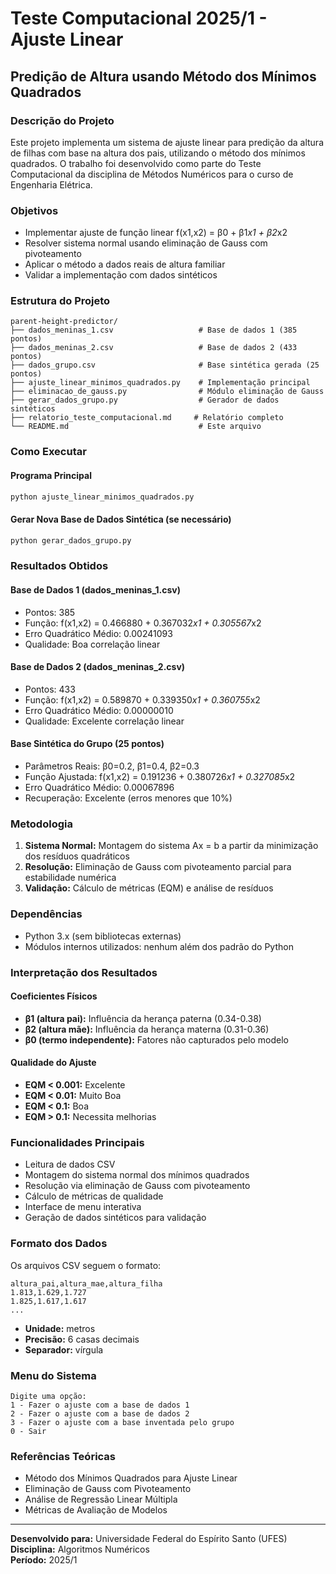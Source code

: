 # Teste Computacional 2025/1 - Ajuste Linear

## Predição de Altura usando Método dos Mínimos Quadrados

### Descrição do Projeto

Este projeto implementa um sistema de ajuste linear para predição da altura de filhas com base na altura dos pais, utilizando o método dos mínimos quadrados. O trabalho foi desenvolvido como parte do Teste Computacional da disciplina de Métodos Numéricos para o curso de Engenharia Elétrica.

### Objetivos

- Implementar ajuste de função linear f(x1,x2) = β0 + β1*x1 + β2*x2
- Resolver sistema normal usando eliminação de Gauss com pivoteamento
- Aplicar o método a dados reais de altura familiar
- Validar a implementação com dados sintéticos

### Estrutura do Projeto

```
parent-height-predictor/
├── dados_meninas_1.csv                   # Base de dados 1 (385 pontos)
├── dados_meninas_2.csv                   # Base de dados 2 (433 pontos)
├── dados_grupo.csv                       # Base sintética gerada (25 pontos)
├── ajuste_linear_minimos_quadrados.py    # Implementação principal
├── eliminacao_de_gauss.py                # Módulo eliminação de Gauss
├── gerar_dados_grupo.py                  # Gerador de dados sintéticos
├── relatorio_teste_computacional.md     # Relatório completo
└── README.md                             # Este arquivo
```

### Como Executar

#### Programa Principal
```bash
python ajuste_linear_minimos_quadrados.py
```

#### Gerar Nova Base de Dados Sintética (se necessário)
```bash
python gerar_dados_grupo.py
```

### Resultados Obtidos

#### Base de Dados 1 (dados_meninas_1.csv)
- Pontos: 385
- Função: f(x1,x2) = 0.466880 + 0.367032*x1 + 0.305567*x2
- Erro Quadrático Médio: 0.00241093
- Qualidade: Boa correlação linear

#### Base de Dados 2 (dados_meninas_2.csv)
- Pontos: 433
- Função: f(x1,x2) = 0.589870 + 0.339350*x1 + 0.360755*x2
- Erro Quadrático Médio: 0.00000010
- Qualidade: Excelente correlação linear

#### Base Sintética do Grupo (25 pontos)
- Parâmetros Reais: β0=0.2, β1=0.4, β2=0.3
- Função Ajustada: f(x1,x2) = 0.191236 + 0.380726*x1 + 0.327085*x2
- Erro Quadrático Médio: 0.00067896
- Recuperação: Excelente (erros menores que 10%)

### Metodologia

1. **Sistema Normal:** Montagem do sistema Ax = b a partir da minimização dos resíduos quadráticos
2. **Resolução:** Eliminação de Gauss com pivoteamento parcial para estabilidade numérica
3. **Validação:** Cálculo de métricas (EQM) e análise de resíduos

### Dependências

- Python 3.x (sem bibliotecas externas)
- Módulos internos utilizados: nenhum além dos padrão do Python

### Interpretação dos Resultados

#### Coeficientes Físicos
- **β1 (altura pai):** Influência da herança paterna (0.34-0.38)
- **β2 (altura mãe):** Influência da herança materna (0.31-0.36)  
- **β0 (termo independente):** Fatores não capturados pelo modelo

#### Qualidade do Ajuste
- **EQM < 0.001:** Excelente
- **EQM < 0.01:** Muito Boa
- **EQM < 0.1:** Boa
- **EQM > 0.1:** Necessita melhorias

### Funcionalidades Principais

- Leitura de dados CSV
- Montagem do sistema normal dos mínimos quadrados
- Resolução via eliminação de Gauss com pivoteamento
- Cálculo de métricas de qualidade
- Interface de menu interativa
- Geração de dados sintéticos para validação

### Formato dos Dados

Os arquivos CSV seguem o formato:
```
altura_pai,altura_mae,altura_filha
1.813,1.629,1.727
1.825,1.617,1.617
...
```

- **Unidade:** metros
- **Precisão:** 6 casas decimais
- **Separador:** vírgula

### Menu do Sistema

```
Digite uma opção:
1 - Fazer o ajuste com a base de dados 1
2 - Fazer o ajuste com a base de dados 2  
3 - Fazer o ajuste com a base inventada pelo grupo
0 - Sair
```

### Referências Teóricas

- Método dos Mínimos Quadrados para Ajuste Linear
- Eliminação de Gauss com Pivoteamento
- Análise de Regressão Linear Múltipla
- Métricas de Avaliação de Modelos

---

**Desenvolvido para:** Universidade Federal do Espírito Santo (UFES)  
**Disciplina:** Algoritmos Numéricos  
**Período:** 2025/1
